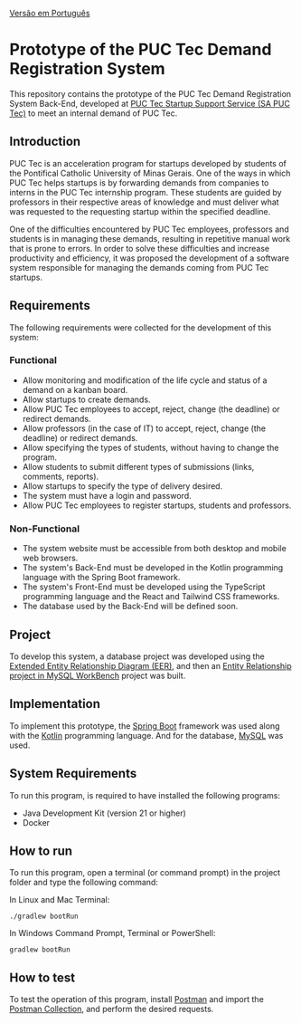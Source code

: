 [Versão em Português](README.md)

# Prototype of the PUC Tec Demand Registration System

This repository contains the prototype of the PUC Tec Demand Registration System Back-End, developed at [PUC Tec Startup Support Service (SA PUC Tec)](https://www.pucminas.br/puctec/Paginas/default.aspx) to meet an internal demand of PUC Tec.

## Introduction

PUC Tec is an acceleration program for startups developed by students of the Pontifical Catholic University of Minas Gerais. One of the ways in which PUC Tec helps startups is by forwarding demands from companies to interns in the PUC Tec internship program. These students are guided by professors in their respective areas of knowledge and must deliver what was requested to the requesting startup within the specified deadline.

One of the difficulties encountered by PUC Tec employees, professors and students is in managing these demands, resulting in repetitive manual work that is prone to errors. In order to solve these difficulties and increase productivity and efficiency, it was proposed the development of a software system responsible for managing the demands coming from PUC Tec startups.

## Requirements

The following requirements were collected for the development of this system:

### Functional

- Allow monitoring and modification of the life cycle and status of a demand on a kanban board.
- Allow startups to create demands.
- Allow PUC Tec employees to accept, reject, change (the deadline) or redirect demands.
- Allow professors (in the case of IT) to accept, reject, change (the deadline) or redirect demands.
- Allow specifying the types of students, without having to change the program.
- Allow students to submit different types of submissions (links, comments, reports).
- Allow startups to specify the type of delivery desired.
- The system must have a login and password.
- Allow PUC Tec employees to register startups, students and professors.

### Non-Functional

- The system website must be accessible from both desktop and mobile web browsers.
- The system's Back-End must be developed in the Kotlin programming language with the Spring Boot framework.
- The system's Front-End must be developed using the TypeScript programming language and the React and Tailwind CSS frameworks.
- The database used by the Back-End will be defined soon.

## Project

To develop this system, a database project was developed using the [Extended Entity Relationship Diagram (EER)](./docs/Diagrama_Entidade_Relacionamento_Estendido.png), and then an [Entity Relationship project in MySQL WorkBench](./docs/MySQL_Model.mwb) project was built.

## Implementation

To implement this prototype, the [Spring Boot](https://spring.io/) framework was used along with the [Kotlin](https://kotlinlang.org/) programming language. And for the database, [MySQL](https://www.mysql.com/) was used.

## System Requirements

To run this program, is required to have installed the following programs:

- Java Development Kit (version 21 or higher)
- Docker

## How to run

To run this program, open a terminal (or command prompt) in the project folder and type the following command:

In Linux and Mac Terminal:

```
./gradlew bootRun
```

In Windows Command Prompt, Terminal or PowerShell:

```
gradlew bootRun
```

## How to test

To test the operation of this program, install [Postman](https://www.postman.com/) and import the [Postman Collection](postman_collection.json), and perform the desired requests.